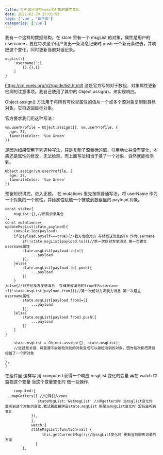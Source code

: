 ```yaml
---
title: 关于如何监控vuex里对象的属性变化
date: 2021-02-30 17:05:53
tags: ['vue', '新手向']
categories: ['vue']
---
```


我有一个这样的数据结构，在 store 里有一个 msgList 的对象，属性是用户的 username，要在每次这个用户发出一条消息记录时 push 一个新元素进去，并响应这个变化，同时更新当前对话记录。

```
msgList:{
	'username1':[
		{},{},{}
	]
}
```

https://cn.vuejs.org/v2/guide/list.html#
这是官方写的对于数组，对象属性更新检测的注意事项。我自己使用了其中的 Object.assign()，来实现响应。

Object.assign() 方法用于将所有可枚举属性的值从一个或多个源对象复制到目标对象。它将返回目标对象。

官方要求我们用这种写法：

```
vm.userProfile = Object.assign({}, vm.userProfile, {
  age: 27,
  favoriteColor: 'Vue Green'
})
```

是因为如果使用下列这种写法，只是复制了源目标的值，引用地址并没有变化，本质还是属性的修改，无法检测。而上面写法相当于换了一个对象，自然就能检测到。

```
Object.assign(vm.userProfile, {
  age: 27,
  favoriteColor: 'Vue Green'
})
```

预备知识讲完，进入正题。
在 mutations 里先按照普通写法，将 userName 作为一个对象的一个属性，并给属性赋值一个被放到数组里的 payload 对象。

```
const state={
    msgList:{},//所有消息集合
};
const mutations={
updateMsgList(state,payload){
	console.log(payload)
	if(payload.bySelf===true){//我方发给对方 存储发送消息的To 作为username
		if(!state.msgList[payload.to]){//第一次给对方发消息 第一次建立username属性
		state.msgList[payload.to]=[{
			...payload
		}];
	}else{
		state.msgList[payload.to].push({
			...payload
		})
	}
}else{//对方给我方发送消息  存储接收消息的from作为username
if(!state.msgList[payload.from]){//第一次给对方发我方消息 第一次建立username属性
		state.msgList[payload.from]=[{
			...payload
		}];
	}else{
		state.msgList[payload.from].push({
			...payload
		})
	}
}

	state.msgList = Object.assign({}, state.msgList);
	//这就是关键，将普通不会被检测到的对象变成可以被检测到的对象，因为每次都把源目标给了一个新对象

},
}
```

在组件里 这样写 用 computed 获得一个响应 msgList 变化的变量 再在 watch 中监视这个变量 当这个变量变化时 做一些操作.

```
	computed:{
...mapGetters({ //记得引入vuex
         	   stateMsgList:'GetmsgList' //绑getters时 当msglist变化时 监听到这个对象的变化,我试着直接绑定state.msgList 但是当msgList变化时 没有监听到变化
            }),
            }，
            watch:{
			stateMsgList:function(val) {
		         this.getCurrentMsg();//当msgList变化时 更新当前聊天记录的方法
		      }
		},

```
